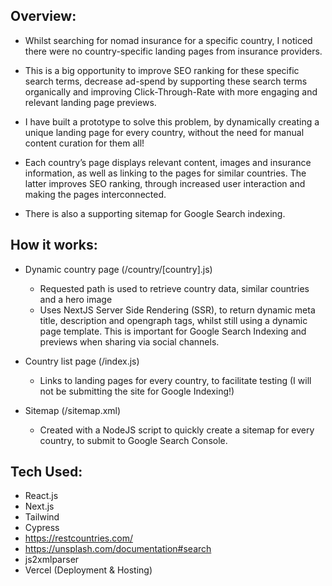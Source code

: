
## Overview:

- Whilst searching for nomad insurance for a specific country, I noticed there were no country-specific landing pages from insurance providers.
- This is a big opportunity to improve SEO ranking for these specific search terms, decrease ad-spend by supporting these search terms organically and improving Click-Through-Rate with more engaging and relevant landing page previews.


- I have built a prototype to solve this problem, by dynamically creating a unique landing page for every country, without the need for manual content curation for them all!
- Each country’s page displays relevant content, images and insurance information, as well as linking to the pages for similar countries. The latter improves SEO ranking, through increased user interaction and making the pages interconnected.
- There is also a supporting sitemap for Google Search indexing.


## How it works:
- Dynamic country page (/country/[country].js)
    - Requested path is used to retrieve country data, similar countries and a hero image
    - Uses NextJS Server Side Rendering (SSR), to return dynamic meta title, description and opengraph tags, whilst still using a dynamic page template. This is important for Google Search Indexing and previews when sharing via social channels.

- Country list page (/index.js)
    - Links to landing pages for every country, to facilitate testing (I will not be submitting the site for Google Indexing!)

- Sitemap (/sitemap.xml)
    - Created with a NodeJS script to quickly create a sitemap for every country, to submit to Google Search Console.


## Tech Used:
- React.js
- Next.js
- Tailwind
- Cypress
- https://restcountries.com/
- https://unsplash.com/documentation#search
- js2xmlparser
- Vercel (Deployment & Hosting)
